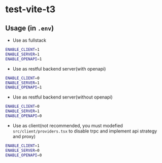 # test-vite-t3

## Usage (in `.env`)

- Use as fullstack

```sh
ENABLE_CLIENT=1
ENABLE_SERVER=1
ENABLE_OPENAPI=1
```

- Use as restful backend server(with openapi)

```sh
ENABLE_CLIENT=0
ENABLE_SERVER=1
ENABLE_OPENAPI=1
```

- Use as restful backend server(without openapi)

```sh
ENABLE_CLIENT=0
ENABLE_SERVER=1
ENABLE_OPENAPI=0
```

- Use as client(not recommended, you must modefied `src/client/providers.tsx` to disable trpc and implement api strategy and proxy)

```sh
ENABLE_CLIENT=1
ENABLE_SERVER=0
ENABLE_OPENAPI=0
```
